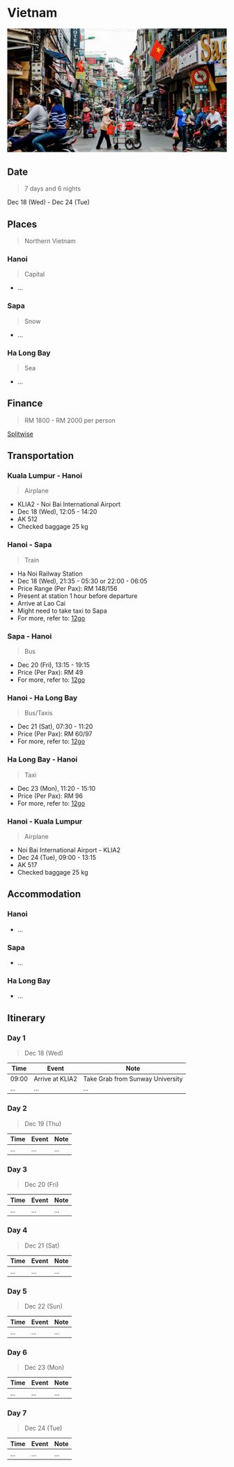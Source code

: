 # Vietnam

![Hanoi City](./hanoi.jpg)

## Date
> 7 days and 6 nights

Dec 18 (Wed) - Dec 24 (Tue)

## Places
> Northern Vietnam

### Hanoi
> Capital

- ...

### Sapa
> Snow

- ...

### Ha Long Bay
> Sea

- ...

## Finance
> RM 1800 - RM 2000 per person

[Splitwise](https://secure.splitwise.com/#/groups/13052688)

## Transportation

### Kuala Lumpur - Hanoi
> Airplane

- KLIA2 - Noi Bai International Airport
- Dec 18 (Wed), 12:05 - 14:20
- AK 512
- Checked baggage 25 kg

### Hanoi - Sapa
> Train

- Ha Noi Railway Station
- Dec 18 (Wed), 21:35 - 05:30 or 22:00 - 06:05
- Price Range (Per Pax): RM 148/156 
- Present at station 1 hour before departure
- Arrive at Lao Cai
- Might need to take taxi to Sapa
- For more, refer to: [12go][1]


### Sapa - Hanoi
> Bus

- Dec 20 (Fri), 13:15 - 19:15
- Price (Per Pax): RM 49
- For more, refer to: [12go][2]

### Hanoi - Ha Long Bay
> Bus/Taxis

- Dec 21 (Sat), 07:30 - 11:20
- Price (Per Pax): RM 60/97
- For more, refer to: [12go][3]

### Ha Long Bay - Hanoi
> Taxi

- Dec 23 (Mon), 11:20 - 15:10
- Price (Per Pax): RM 96
- For more, refer to: [12go][4]


### Hanoi - Kuala Lumpur
> Airplane

- Noi Bai International Airport -  KLIA2
- Dec 24 (Tue), 09:00 - 13:15
- AK 517
- Checked baggage 25 kg

## Accommodation

### Hanoi

- ...

### Sapa

- ...

### Ha Long Bay

- ...

## Itinerary

### Day 1
> Dec 18 (Wed)

| Time  | Event           | Note                             |
|-------|-----------------|----------------------------------|
| 09:00 | Arrive at KLIA2 | Take Grab from Sunway University |
| ...   | ...             | ...                              |

### Day 2
> Dec 19 (Thu)

| Time | Event | Note |
|------|-------|------|
| ...  | ...   | ...  |

### Day 3
> Dec 20 (Fri)

| Time | Event | Note |
|------|-------|------|
| ...  | ...   | ...  |


### Day 4
> Dec 21 (Sat)

| Time | Event | Note |
|------|-------|------|
| ...  | ...   | ...  |

### Day 5
> Dec 22 (Sun)

| Time | Event | Note |
|------|-------|------|
| ...  | ...   | ...  |

### Day 6
> Dec 23 (Mon)

| Time | Event | Note |
|------|-------|------|
| ...  | ...   | ...  |

### Day 7
> Dec 24 (Tue)

| Time | Event | Note |
|------|-------|------|
| ...  | ...   | ...  |

[1]: https://12go.asia/en/train/hanoi/sapa?date=2019-12-18&people=4
[2]: https://12go.asia/en/travel/sapa/hanoi?date=2019-12-20&people=4
[3]: https://12go.asia/en/travel/hanoi/halong-bay?date=2019-12-21&people=4
[4]: https://12go.asia/en/travel/halong-bay/hanoi?date=2019-12-23&people=4
